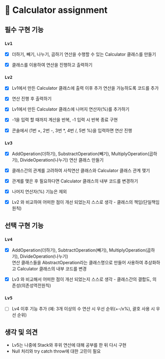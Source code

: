 # :iphone: Calculator assignment  
   
   
## 필수 구현 기능


### `Lv1`
- [x] 더하기, 빼기, 나누기, 곱하기 연산을 수행할 수 있는 Calculator 클래스를 만들기   
- [x] 클래스를 이용하여 연산을 진행하고 출력하기   
   

### `Lv2`
- [x] Lv1에서 만든 Calculator 클래스에 출력 이후 추가 연산을 가능하도록 코드를 추가
- [x] 연산 진행 후 출력하기
- [x] Lv1에서 만든 Calculator 클래스에 나머지 연산자(%)를 추가하기
- [x] -1을 입력 할 때까지 계산을 반복, -1 입력 시 반복 종료 구현
- [x] 콘솔에서 (1번 +, 2번 -, 3번 *, 4번 /, 5번 %)을 입력하면 연산 진행


### `Lv3`
- [x] AddOperation(더하기), SubstractOperation(빼기), MultiplyOperation(곱하기), DivideOperation(나누기) 연산 클래스 만들기
- [x] 클래스간의 관계를 고려하여 사칙연산 클래스와 Calculator 클래스 관계 맺기
- [x] 관계를 맺은 후 필요하다면 Calculator 클래스의 내부 코드를 변경하기
- [x] 나머지 연산자(%) 기능은 제외
- [x] Lv2 와 비교하여 어떠한 점이 개선 되었는지 스스로 생각 - 클래스의 책임(단일책임원칙)



## 선택 구현 기능


### `Lv4`
- [x] AddOperation(더하기), SubtractOperation(빼기), MultiplyOperation(곱하기), DivideOperation(나누기)   
      연산 클래스들을 AbstractOperation라는 클래스명으로 만들어 사용하여 추상화하고 Calculator 클래스의 내부 코드를 변경
- [x] Lv3 와 비교해서 어떠한 점이 개선 되었는지 스스로 생각 - 클래스간의 결합도, 의존성(의존성역전원칙)


### `Lv5`
- [ ] Lv4 이후 기능 추가 (예: 3개 이상의 수 연산 시 우선 순위(+-/x%), 괄호 사용 시 우선 순위)



## 생각 및 의견
- Lv5는 나중에 Stack와 후위 연산에 대해 공부를 한 뒤 다시 구현
- Null 처리와 try catch throw에 대한 고민이 필요
